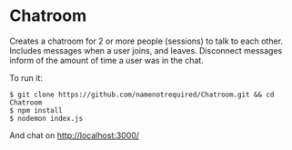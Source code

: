 # Chatroom

Creates a chatroom for 2 or more people (sessions) to talk to each other. Includes messages when a user joins, and leaves. Disconnect messages inform of the amount of time a user was in the chat.

To run it:

```
$ git clone https://github.com/namenotrequired/Chatroom.git && cd Chatroom
$ npm install
$ nodemon index.js
```

And chat on [http://localhost:3000/](http://localhost:3000/)
